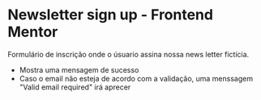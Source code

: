<h1>Newsletter sign up - Frontend Mentor</h1>
<p>Formulário de inscrição onde o úsuario assina nossa news letter fictícia.</p>
<ul>
  <li>Mostra uma mensagem de sucesso</li>
  <li>Caso o email não esteja de acordo com a validação, uma menssagem "Valid email required" irá aprecer</li>
</ul>
